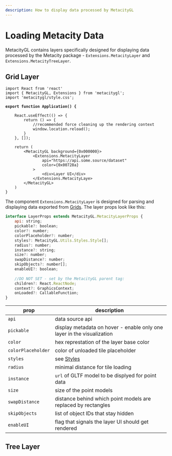 ```yaml
---
description: How to display data processed by MetacityGL
---
```


# Loading Metacity Data

MetacityGL contains layers specifically designed for displaying data processed by the Metacity package - `Extensions.MetacityLayer` and `Extensions.MetacityTreeLayer`.

## Grid Layer

<pre class="language-tsx"><code class="lang-tsx">import React from 'react'
import { MetacityGL, Extensions } from 'metacitygl';
import 'metacitygl/style.css';

<strong>export function Application() {
</strong>
    React.useEffect(() => {
        return () => {
            //recommended force cleaning up the rendering context
            window.location.reload();
        }
    }, []);

    return (
        &#x3C;MetacityGL background={0x000000}>
            &#x3C;Extensions.MetacityLayer
                api="https://api.some.source/dataset"
                color={0x00728a}
            >
                &#x3C;div>Layer UI&#x3C;/div>
            &#x3C;/Extensions.MetacityLaye>
        &#x3C;/MetacityGL>
    )
}</code></pre>

The component `Extensions.MetacityLayer` is designed for parsing and displaying data exported from [Grids](../metacity/grids.md). The layer props look like this:&#x20;

```jsx
interface LayerProps extends MetacityGL.MetacityLayerProps {
    api: string;
    pickable?: boolean;
    color?: number;
    colorPlaceholder?: number;
    styles?: MetacityGL.Utils.Styles.Style[];
    radius?: number;
    instance?: string;
    size?: number;
    swapDistance?: number;
    skipObjects?: number[];
    enableUI?: boolean;
    
    //DO NOT SET - set by the MetacityGL parent tag:
    children?: React.ReactNode;
    context?: GraphicsContext;
    onLoaded?: CallableFunction;
}
```

| prop               | description                                                            |
| ------------------ | ---------------------------------------------------------------------- |
| `api`              | data source api                                                        |
| `pickable`         | display metadata on hover - enable only one layer in the visualization |
| `color`            | hex represtation of the layer base color                               |
| `colorPlaceholder` | color of unloaded tile placeholder                                     |
| `styles`           | see [Styles](color-and-styles.md)                                      |
| `radius`           | minimal distance for tile loading                                      |
| `instance`         | `url` of GLTF model to be displyed for point data                      |
| `size`             | size of the point models                                               |
| `swapDistance`     | distance behind which point models are replaced by rectangles          |
| `skipObjects`      | list of object IDs that stay hidden                                    |
| `enableUI`         | flag that signals the layer UI should get rendered                     |

## Tree Layer

